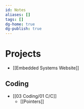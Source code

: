 ```yaml
---
id: Notes
aliases: []
tags: []
dg-home: true
dg-publish: true
---
```

# Projects
- [[Embedded Systems Website]]
## Coding
- [[03 Coding/01 C/C]]
	- [[Pointers]]